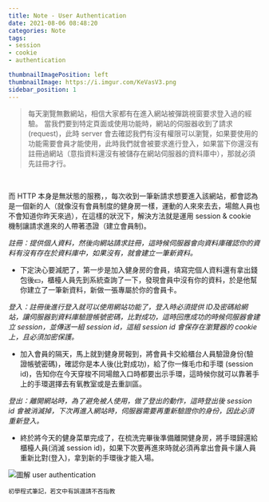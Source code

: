 ```yaml
---
title: Note - User Authentication
date: 2021-08-06 08:48:20
categories: Note
tags: 
- session
- cookie
- authentication

thumbnailImagePosition: left
thumbnailImage: https://i.imgur.com/KeVasV3.png
sidebar_position: 1
---
```


> 每天瀏覽無數網站，相信大家都有在進入網站被彈跳視窗要求登入過的經驗。
> 當我們要到特定頁面或使用功能時，網站的伺服器收到了請求 (request)，此時 server 會去確認我們有沒有權限可以瀏覽，<!-- more -->如果要使用的功能需要會員才能使用，此時我們就會被要求進行登入，如果當下你還沒有註冊過網站（意指資料還沒有被儲存在網站伺服器的資料庫中），那就必須先註冊才行。

<br />


而 HTTP 本身是無狀態的服務，，每次收到一筆新請求想要進入該網站，都會認為是一個新的人（就像沒有會員制度的健身房一樣，運動的人來來去去，場館人員也不會知道你昨天來過），在這樣的狀況下，解決方法就是運用 session & cookie 機制讓請求進來的人帶著憑證（建立會員制)。

*註冊：提供個人資料，然後向網站請求註冊，這時候伺服器會向資料庫確認你的資料有沒有存在於資料庫中，如果沒有，就會建立一筆新資料。*

* 下定決心要減肥了，第一步是加入健身房的會員，填寫完個人資料還有拿出錢包後💵，櫃檯人員先到系統查詢了一下，發現會員中沒有你的資料，於是他幫你建立了一筆新資料，新做一張專屬於你的會員卡。

*登入：註冊後進行登入就可以使用網站功能了，登入時必須提供 ID及密碼給網站，讓伺服器到資料庫驗證帳號密碼，比對成功，這時回應成功的時候伺服器會建立 session，並傳送一組 session id，這組 session id 會保存在瀏覽器的 cookie 上，且必須加密保護。*

* 加入會員的隔天，馬上就到健身房報到，將會員卡交給櫃台人員驗證身份(驗證帳號密碼)，確認你是本人後(比對成功)，給了你一條毛巾和手環 (session id)，告知你在今天穿梭不同場館入口時都要出示手環，這時候你就可以靠著手上的手環選擇去有氧教室或是去重訓區。

*登出：離開網站時，為了避免被人使用，做了登出的動作，這時登出後 session id 會被消滅掉，下次再進入網站時，伺服器需要再重新驗證你的身份，因此必須重新登入。*

* 終於將今天的健身菜單完成了，在梳洗完畢後準備離開健身房，將手環歸還給櫃檯人員(消滅 session id)，如果下次要再進來時就必須再拿出會員卡讓人員重新比對(登入)，拿到新的手環後才能入場。

![圖解 user authentication](https://i.imgur.com/Q2wERwY.png)

`初學程式筆記，若文中有誤還請不吝指教`

